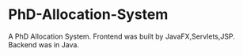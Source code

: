 # PhD-Allocation-System
A PhD Allocation System. Frontend was built by JavaFX,Servlets,JSP. Backend was in Java. 
